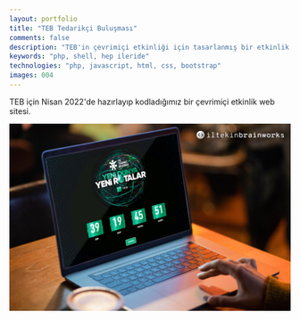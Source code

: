 ```yaml
---
layout: portfolio
title: "TEB Tedarikçi Buluşması"
comments: false
description: "TEB'in çevrimiçi etkinliği için tasarlanmış bir etkinlik web sitesi."
keywords: "php, shell, hep ileride"
technologies: "php, javascript, html, css, bootstrap"
images: 004
---
```


TEB için Nisan 2022'de hazırlayıp kodladığımız bir çevrimiçi etkinlik web sitesi.

![001](/assets/images/portfolio/012/001.jpg)